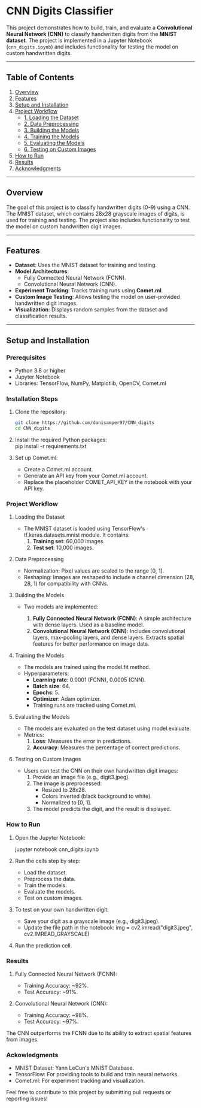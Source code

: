 # CNN Digits Classifier

This project demonstrates how to build, train, and evaluate a **Convolutional Neural Network (CNN)** to classify handwritten digits from the **MNIST dataset**. The project is implemented in a Jupyter Notebook (`cnn_digits.ipynb`) and includes functionality for testing the model on custom handwritten digits.

---

## Table of Contents
1. [Overview](#overview)
2. [Features](#features)
3. [Setup and Installation](#setup-and-installation)
4. [Project Workflow](#project-workflow)
    - [1. Loading the Dataset](#1-loading-the-dataset)
    - [2. Data Preprocessing](#2-data-preprocessing)
    - [3. Building the Models](#3-building-the-models)
    - [4. Training the Models](#4-training-the-models)
    - [5. Evaluating the Models](#5-evaluating-the-models)
    - [6. Testing on Custom Images](#6-testing-on-custom-images)
5. [How to Run](#how-to-run)
6. [Results](#results)
7. [Acknowledgments](#acknowledgments)

---

## Overview
The goal of this project is to classify handwritten digits (0–9) using a CNN. The MNIST dataset, which contains 28x28 grayscale images of digits, is used for training and testing. The project also includes functionality to test the model on custom handwritten digit images.

---

## Features
- **Dataset**: Uses the MNIST dataset for training and testing.
- **Model Architectures**:
  - Fully Connected Neural Network (FCNN).
  - Convolutional Neural Network (CNN).
- **Experiment Tracking**: Tracks training runs using **Comet.ml**.
- **Custom Image Testing**: Allows testing the model on user-provided handwritten digit images.
- **Visualization**: Displays random samples from the dataset and classification results.

---

## Setup and Installation

### Prerequisites
- Python 3.8 or higher
- Jupyter Notebook
- Libraries: TensorFlow, NumPy, Matplotlib, OpenCV, Comet.ml

### Installation Steps
1. Clone the repository:
   ```bash
   git clone https://github.com/danisamper97/CNN_digits
   cd CNN_digits

2. Install the required Python packages:    
    pip install -r requirements.txt
   
3. Set up Comet.ml: 
    - Create a Comet.ml account.
    - Generate an API key from your Comet.ml account.
    - Replace the placeholder COMET_API_KEY in the notebook with your API key.

### Project Workflow
1. Loading the Dataset
    - The MNIST dataset is loaded using TensorFlow's tf.keras.datasets.mnist module. It contains:
        1. **Training set**: 60,000 images.
        2. **Test set**: 10,000 images.

2. Data Preprocessing
    - Normalization: Pixel values are scaled to the range [0, 1].
    - Reshaping: Images are reshaped to include a channel dimension (28, 28, 1) for compatibility with CNNs.

3. Building the Models
    - Two models are implemented:

        1. **Fully Connected Neural Network (FCNN)**: A simple architecture with dense layers. Used as a baseline model.
        2. **Convolutional Neural Network (CNN)**: Includes convolutional layers, max-pooling layers, and dense layers. Extracts spatial features for better performance on image data.

4. Training the Models
    - The models are trained using the model.fit method.
    - Hyperparameters:
        - **Learning rate**: 0.0001 (FCNN), 0.0005 (CNN).
        - **Batch size**: 64.
        - **Epochs**: 5.
        - **Optimizer**: Adam optimizer.
        - Training runs are tracked using Comet.ml.

5. Evaluating the Models
    - The models are evaluated on the test dataset using model.evaluate.
    - Metrics:
        1. **Loss**: Measures the error in predictions.
        2. **Accuracy**: Measures the percentage of correct predictions.

6. Testing on Custom Images
    - Users can test the CNN on their own handwritten digit images:
        1. Provide an image file (e.g., digit3.jpeg).
        2. The image is preprocessed:
            - Resized to 28x28.
            - Colors inverted (black background to white).
            - Normalized to [0, 1].
        3. The model predicts the digit, and the result is displayed.

### How to Run
1. Open the Jupyter Notebook:
    
    jupyter notebook cnn_digits.ipynb

2. Run the cells step by step:

    - Load the dataset.
    - Preprocess the data.
    - Train the models.
    - Evaluate the models.
    - Test on custom images.

3. To test on your own handwritten digit:

    - Save your digit as a grayscale image (e.g., digit3.jpeg).
    - Update the file path in the notebook:
        img = cv2.imread("digit3.jpeg", cv2.IMREAD_GRAYSCALE)

4. Run the prediction cell.

### Results
1. Fully Connected Neural Network (FCNN):

    - Training Accuracy: ~92%.
    - Test Accuracy: ~91%.

2. Convolutional Neural Network (CNN):

    - Training Accuracy: ~98%.
    - Test Accuracy: ~97%.

The CNN outperforms the FCNN due to its ability to extract spatial features from images.

### Ackowledgments
- MNIST Dataset: Yann LeCun's MNIST Database.
- TensorFlow: For providing tools to build and train neural networks.
- Comet.ml: For experiment tracking and visualization.

Feel free to contribute to this project by submitting pull requests or reporting issues!